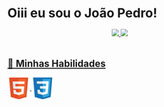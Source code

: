 # Oiii eu sou o João Pedro!
  
  <div align="center">
   <a href="https://github.com/Jpedroauguto">
   <img height="180em" src="https://github-readme-stats.vercel.app/api?username=Jpedroaugusto&show_icons=true&theme=dracula&include_all_commits=true&count_private=true"/>
   <img height="180em" src="https://github-readme-stats.vercel.app/api/top-langs/?username=Jpedroaugusto&layout=compact&langs_count=7&theme=dracula"/>
  </div>
<div style="display: inline_block"><br>

## 🚀 Minhas Habilidades
  
  <img align="center" alt="Rafa-HTML" height="50" width="50" src="https://raw.githubusercontent.com/devicons/devicon/master/icons/html5/html5-original.svg">
  <img align="center" alt="Rafa-CSS" height="50" width="50" src="https://raw.githubusercontent.com/devicons/devicon/master/icons/css3/css3-original.svg">
</div>
 
  
 
 
